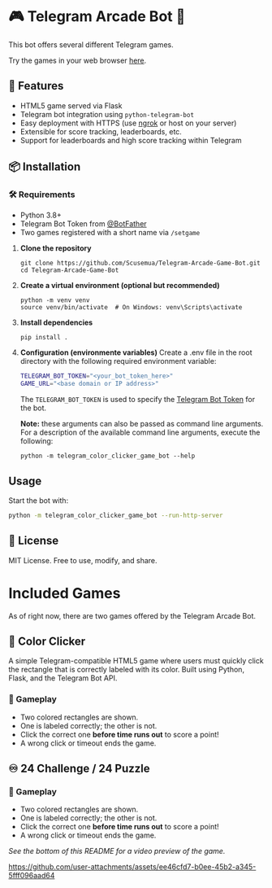 # 🎮 Telegram Arcade Bot 👾

This bot offers several different Telegram games.

Try the games in your web browser [here](https://scusemua.github.io/Telegram-Arcade-Game-Bot/).

## 🚀 Features

- HTML5 game served via Flask
- Telegram bot integration using `python-telegram-bot`
- Easy deployment with HTTPS (use [ngrok](https://ngrok.com/) or host on your server)
- Extensible for score tracking, leaderboards, etc.
- Support for leaderboards and high score tracking within Telegram

## 📦 Installation

### 🛠 Requirements

- Python 3.8+
- Telegram Bot Token from [@BotFather](https://t.me/BotFather)
- Two games registered with a short name via `/setgame`

1. **Clone the repository**
   ```shell
   git clone https://github.com/Scusemua/Telegram-Arcade-Game-Bot.git
   cd Telegram-Arcade-Game-Bot

2. **Create a virtual environment (optional but recommended)**
   ```shell
   python -m venv venv
   source venv/bin/activate  # On Windows: venv\Scripts\activate
   ```

3. **Install dependencies**
   ```shell
   pip install .
   ```

4. **Configuration (environmente variables)**
   Create a .env file in the root directory with the following required environment variable:
   ``` sh
   TELEGRAM_BOT_TOKEN="<your_bot_token_here>"
   GAME_URL="<base domain or IP address>"
   ```

   The `TELEGRAM_BOT_TOKEN` is used to specify the [Telegram Bot Token](https://core.telegram.org/bots/api#authorizing-your-bot) for the bot.

   **Note:** these arguments can also be passed as command line arguments. For a description of the available command line arguments, execute the following:
   ``` shell
   python -m telegram_color_clicker_game_bot --help 
   ```

## Usage

Start the bot with:
``` sh
python -m telegram_color_clicker_game_bot --run-http-server 
```

## 📜 License
MIT License. Free to use, modify, and share.

# Included Games

As of right now, there are two games offered by the Telegram Arcade Bot.

## 🎨 Color Clicker

A simple Telegram-compatible HTML5 game where users must quickly click the rectangle that is correctly labeled with its color. Built using Python, Flask, and the Telegram Bot API.

### 🧠 Gameplay

- Two colored rectangles are shown.
- One is labeled correctly; the other is not.
- Click the correct one **before time runs out** to score a point!
- A wrong click or timeout ends the game.

## ♾️ 24 Challenge / 24 Puzzle

### 🧠 Gameplay

- Two colored rectangles are shown.
- One is labeled correctly; the other is not.
- Click the correct one **before time runs out** to score a point!
- A wrong click or timeout ends the game.

_See the bottom of this README for a video preview of the game._

https://github.com/user-attachments/assets/ee46cfd7-b0ee-45b2-a345-5fff096aad64
